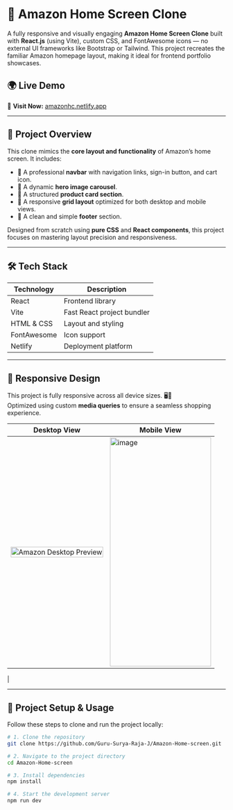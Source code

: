 # 🛒 Amazon Home Screen Clone

A fully responsive and visually engaging **Amazon Home Screen Clone** built with **React.js** (using Vite), custom CSS, and FontAwesome icons — no external UI frameworks like Bootstrap or Tailwind. This project recreates the familiar Amazon homepage layout, making it ideal for frontend portfolio showcases.

## 🌍 Live Demo

🔗 **Visit Now:** [amazonhc.netlify.app](http://amazonhc.netlify.app)



---

## 🚀 Project Overview

This clone mimics the **core layout and functionality** of Amazon’s home screen. It includes:

- 🔹 A professional **navbar** with navigation links, sign-in button, and cart icon.
- 🔹 A dynamic **hero image carousel**.
- 🔹 A structured **product card section**.
- 🔹 A responsive **grid layout** optimized for both desktop and mobile views.
- 🔹 A clean and simple **footer** section.
  
Designed from scratch using **pure CSS** and **React components**, this project focuses on mastering layout precision and responsiveness.

---

## 🛠️ Tech Stack

| Technology  | Description                    |
|-------------|--------------------------------|
| React       | Frontend library               |
| Vite        | Fast React project bundler     |
| HTML & CSS  | Layout and styling             |
| FontAwesome | Icon support                   |
| Netlify     | Deployment platform            |

---
## 📱 Responsive Design

This project is fully responsive across all device sizes. 🖥️📱  
Optimized using custom **media queries** to ensure a seamless shopping experience.

| Desktop View | Mobile View |
|--------------|-------------|
| <img src="https://github.com/user-attachments/assets/e10ef2a7-4708-4739-989f-219ec61eaba7" width="100%" alt="Amazon Desktop Preview" /> | <img width="233" height="527" alt="image" src="https://github.com/user-attachments/assets/40794926-dc3c-4dc2-b050-e52eea767811" />
|


---

## 📂 Project Setup & Usage

Follow these steps to clone and run the project locally:

```bash
# 1. Clone the repository
git clone https://github.com/Guru-Surya-Raja-J/Amazon-Home-screen.git
```
```bash
# 2. Navigate to the project directory
cd Amazon-Home-screen
```
```bash
# 3. Install dependencies
npm install
```
```bash
# 4. Start the development server
npm run dev
```
